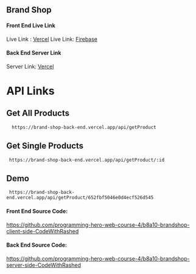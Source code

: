 ## Brand Shop

#### Front End Live Link

Live Link : [Vercel](https://brand-shop-front-end.vercel.app/)
Live Link: [Firebase](https://brand-shop-c38f6.web.app/)

#### Back End Server Link

Server Link: [Vercel](https://brand-shop-back-end.vercel.app/)

# API Links

## Get All Products

      https://brand-shop-back-end.vercel.app/api/getProduct

## Get Single Products

     https://brand-shop-back-end.vercel.app/api/getProduct/:id

## Demo
     https://brand-shop-back-end.vercel.app/api/getProduct/652fbf5046e0d4ecf526d545

#### Front End Source Code:
https://github.com/programming-hero-web-course-4/b8a10-brandshop-client-side-CodeWithRashed

#### Back End Source Code:
https://github.com/programming-hero-web-course-4/b8a10-brandshop-server-side-CodeWithRashed
